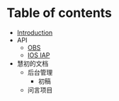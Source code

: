# Table of contents

* [Introduction](README.md)
* API
  * [OBS](api/obs.md)
  * [IOS IAP](api/ios-iap.md)
* 慧初的文档
  * 后台管理
    * 初稿
  * 问言项目

